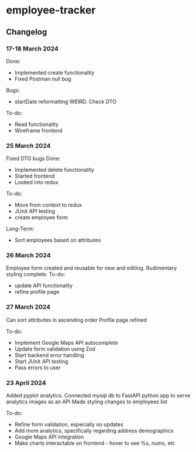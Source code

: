 # employee-tracker


## Changelog
### 17-18 March 2024
Done:
- Implemented create functionality
- Fixed Postman null bug

Bugs:
- startDate reformatting WEIRD. Check DTO

To-do:
- Read functionality
- Wireframe frontend

### 25 March 2024
Fixed DTO bugs
Done:
- Implemented delete functionality
- Started frontend
- Looked into redux

To-do:
- Move from context to redux
- JUnit API testing
- create employee form

Long-Term:
- Sort employees based on attributes

### 26 March 2024
Employee form created and reusable for new and editing.
Rudimentary styling complete. 
To-do:
- update API functionality
- refine profile page

### 27 March 2024
Can sort attributes in ascending order
Profile page refined

To-do:
- Implement Google Maps API autocomplete
- Update form validation using Zod
- Start backend error handling
- Start JUnit API testing
- Pass errors to user

### 23 April 2024
Added pyplot analytics. Connected mysql db to FastAPI python app to serve analytics images as an API
Made styling changes to employees list

To-do:
- Refine form validation, especially on updates
- Add more analytics, specifically regarding address demographics
- Google Maps API integration
- Make charts interactable on frontend - hover to see %s, nums, etc
